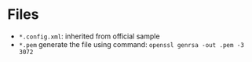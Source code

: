 # Files

- `*.config.xml`: inherited from official sample
- `*.pem`
    generate the file using command: `openssl genrsa -out .pem -3 3072`